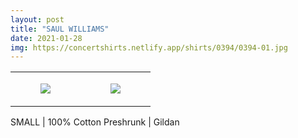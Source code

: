 ```yaml
---
layout: post
title: "SAUL WILLIAMS"
date: 2021-01-28
img: https://concertshirts.netlify.app/shirts/0394/0394-01.jpg
---
```




<table style="width:100%;"><tr><td style="vertical-align:top;">
      <figure class="tmblr-full" data-orig-height="2048" data-orig-width="1365" data-orig-src="https://concertshirts.netlify.app/shirts/0394/0394-01.jpg"><img src="https://64.media.tumblr.com/ae05d621878b135b78ccbd291665b220/dea42e29ba5eccc4-53/s540x810/4b3ff0c6ba573f7c83cf855b2fc687a0478e161d.jpg" data-orig-height="2048" data-orig-width="1365" data-orig-src="https://concertshirts.netlify.app/shirts/0394/0394-01.jpg"/></figure></td>
    <td style="vertical-align:top;">
      <figure class="tmblr-full" data-orig-height="2048" data-orig-width="1365" data-orig-src="https://concertshirts.netlify.app/shirts/0394/0394-02.jpg"><img src="https://64.media.tumblr.com/a7105dd57e0c51288958cd8a78ff1aca/dea42e29ba5eccc4-a0/s540x810/95c26159f5d0b56db8314d8af9583cf8d99e48c1.jpg" data-orig-height="2048" data-orig-width="1365" data-orig-src="https://concertshirts.netlify.app/shirts/0394/0394-02.jpg"/></figure></td>
  </tr></table><p>
  SMALL | 100% Cotton Preshrunk | Gildan
</p>
